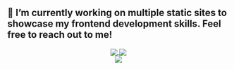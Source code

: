 ## 🔭 I’m currently working on multiple static sites to showcase my frontend development skills. Feel free to reach out to me!
<div align="center">
<a href="https://github.com/MantiMantilla/MantiMantilla.github.io">
  <img align="center" src="https://github-readme-stats.vercel.app/api/pin/?username=MantiMantilla&repo=MantiMantilla.github.io&theme=radical" />
</a>
<a href="https://github.com/MantiMantilla/MantiMantilla.github.io">
  <img align="center" src="https://github-readme-stats.vercel.app/api/top-langs/?username=MantiMantilla&layout=compact&theme=radical&langs_count=4" />
</a>
</div>


<div align="center">
<a href="https://github.com/copa-uniandes/optimizacion">
  <img align="center" src="https://github-readme-stats.vercel.app/api/pin/?username=copa-uniandes&repo=optimizacion&theme=radical" />
</a>
</div>

<!--
**MantiMantilla/MantiMantilla** is a ✨ _special_ ✨ repository because its `README.md` (this file) appears on your GitHub profile.

Here are some ideas to get you started:

- 🔭 I’m currently working on ...
- 🌱 I’m currently learning ...
- 👯 I’m looking to collaborate on ...
- 🤔 I’m looking for help with ...
- 💬 Ask me about ...
- 📫 How to reach me: ...
- 😄 Pronouns: ...
- ⚡ Fun fact: ...
-->
